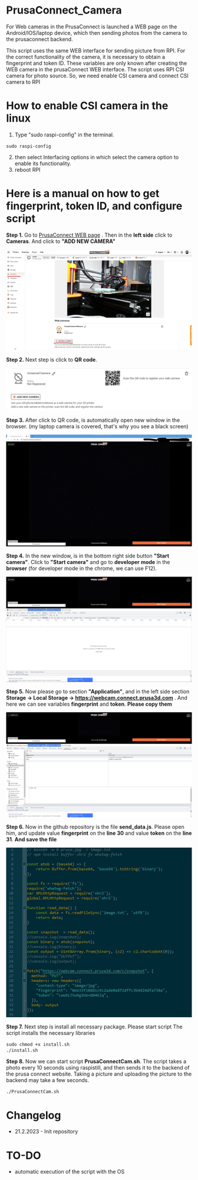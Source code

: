 # PrusaConnect_Camera

For Web cameras in the PrusaConnect is launched a WEB page on the Android/IOS/laptop device, which then sending photos from the camera to the prusaconnect backend.

This script uses the same WEB interface for sending picture from RPI. For the correct functionality of the camera, it is necessary to obtain a fingerprint and token ID. These variables are only known after creating the WEB camera in the prusaConnect WEB interface. The script uses RPI CSI camera for photo source. So, we need enable CSI camera and connect CSI camera to RPI

# How to enable CSI camera in the linux
1. Type "sudo raspi-config" in the terminal.
```
sudo raspi-config
```
2. then select Interfacing options in which select the camera option to enable its functionality.
3. reboot RPI

# Here is a manual on how to get fingerprint, token ID, and configure script
**Step 1.** Go to [PrusaConnect WEB page](https://connect.prusa3d.com/) . Then in the **left side** click to **Cameras**. And click to **"ADD NEW CAMERA"**

![Image description](manual_img/01.jpg)

**Step 2.** Next step is click to **QR code**. 

![Image description](manual_img/02.jpg)

**Step 3.** After click to QR code, is automatically open new window in the browser. (my laptop camera is covered, that's why you see a black screen)

![Image description](manual_img/03.jpg)

**Step 4.** In the new window, is in the bottom right side button **"Start camera"**. Click to **"Start camera"** and go to **developer mode** in the **browser** (for developer mode in the chrome, we can use F12). 

![Image description](manual_img/04.jpg)

**Step 5.** Now please go to section **"Application"**, and in the left side section **Storage -> Local Storage -> https://webcam.connect.prusa3d.com** . And here we can see variables **fingerprint** and **token**. **Please copy them**

![Image description](manual_img/08.jpg)

**Step 6.** Now in the github repository is the file **send_data.js**. Please open him, and update value **fingerprint** on the **line 30** and value **token** on the **line 31**. **And save the file**

![Image description](manual_img/09.jpg)

**Step 7.** Next step is install all necessary package. Please start script The script installs the necessary libraries
```
sudo chmod +x install.sh
./install.sh
```

**Step 8.** Now we can start script **PrusaConnectCam.sh**. The script takes a photo every 10 seconds using raspistill, and then sends it to the backend of the prusa connect website. Taking a picture and uploading the picture to the backend may take a few seconds.
```
./PrusaConnectCam.sh
```

# Changelog
- 21.2.2023 - Init repository

# TO-DO
- automatic execution of the script with the OS
